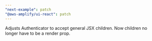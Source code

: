 ```yaml
---
"next-example": patch
"@aws-amplify/ui-react": patch
---
```


Adjusts Authenticator to accept general JSX children. Now children no longer have to be a render prop.
